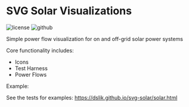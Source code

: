 SVG Solar Visualizations
==========

![license][license-img] ![github][github-img]

Simple power flow visualization for on and off-grid solar power systems

Core functionality includes:

* Icons
* Test Harness
* Power Flows

Example:

See the tests for examples: https://dslik.github.io/svg-solar/solar.html

[license-img]: http://img.shields.io/badge/license-BSD-a0a060.svg?style=flat-square
[github-img]: https://img.shields.io/badge/github-dslik%2Fsvg--solar-a0a060.svg?style=flat-square
